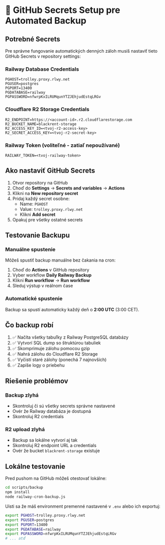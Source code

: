 # 🔐 GitHub Secrets Setup pre Automated Backup

## Potrebné Secrets

Pre správne fungovanie automatických denných záloh musíš nastaviť tieto GitHub Secrets v repository settings:

### Railway Database Credentials
```
PGHOST=trolley.proxy.rlwy.net
PGUSER=postgres
PGPORT=13400
PGDATABASE=railway
PGPASSWORD=nfwrpKxILRUMqunYTZJEhjudEstqLRGv
```

### Cloudflare R2 Storage Credentials
```
R2_ENDPOINT=https://<account-id>.r2.cloudflarestorage.com
R2_BUCKET_NAME=blackrent-storage
R2_ACCESS_KEY_ID=<tvoj-r2-access-key>
R2_SECRET_ACCESS_KEY=<tvoj-r2-secret-key>
```

### Railway Token (voliteľné - zatiaľ nepoužívané)
```
RAILWAY_TOKEN=<tvoj-railway-token>
```

## Ako nastaviť GitHub Secrets

1. Otvor repository na GitHub
2. Choď do **Settings** → **Secrets and variables** → **Actions**
3. Klikni na **New repository secret**
4. Pridaj každý secret osobne:
   - Name: `PGHOST`
   - Value: `trolley.proxy.rlwy.net`
   - Klikni **Add secret**
5. Opakuj pre všetky ostatné secrets

## Testovanie Backupu

### Manuálne spustenie
Môžeš spustiť backup manuálne bez čakania na cron:

1. Choď do **Actions** v GitHub repository
2. Vyber workflow **Daily Railway Backup**
3. Klikni **Run workflow** → **Run workflow**
4. Sleduj výstup v reálnom čase

### Automatické spustenie
Backup sa spustí automaticky každý deň o **2:00 UTC** (3:00 CET).

## Čo backup robí

1. ✅ Načíta všetky tabuľky z Railway PostgreSQL databázy
2. ✅ Vytvorí SQL dump so štruktúrou tabuliek
3. ✅ Skomprimuje zálohu pomocou gzip
4. ✅ Nahrá zálohu do Cloudflare R2 Storage
5. ✅ Vyčistí staré zálohy (ponechá 7 najnovších)
6. ✅ Zapíše logy o priebehu

## Riešenie problémov

### Backup zlyhá
- Skontroluj či sú všetky secrets správne nastavené
- Ovér že Railway databáza je dostupná
- Skontroluj R2 credentials

### R2 upload zlyhá
- Backup sa lokálne vytvorí aj tak
- Skontroluj R2 endpoint URL a credentials
- Ovér že bucket `blackrent-storage` existuje

## Lokálne testovanie

Pred pushom na GitHub môžeš otestovať lokálne:

```bash
cd scripts/backup
npm install
node railway-cron-backup.js
```

Uisti sa že máš environment premenné nastavené v `.env` alebo ich exportuj:

```bash
export PGHOST=trolley.proxy.rlwy.net
export PGUSER=postgres
export PGPORT=13400
export PGDATABASE=railway
export PGPASSWORD=nfwrpKxILRUMqunYTZJEhjudEstqLRGv
# ... atď
```

